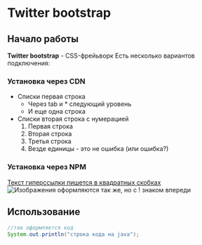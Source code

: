 # Twitter bootstrap

## Начало работы
**Twitter bootstrap** - CSS-фрейьворк
Есть несколько вариантов подключения:

### Установка через CDN
* Списки первая строка
    * Через tab и * следующий уровень
    * И еще одна строка
* Списки вторая строка с нумерацией
    1. Первая строка
    1. Вторая строка
    1. Третья строка
    1. Везде единицы - это не ошибка (или ошибка?)

### Установка через NPM
[Текст гиперссылки пишется в квадратных скобках](https://www.netology.ru)
![Изображения оформляются так же, но с ! знаком впереди](https://icdn.lenta.ru/images/2021/10/25/12/20211025122334843/detail_6225d4743aa0b0ded0e724f36424aced.jpeg)

## Использование
```java
//так оформляется код
System.out.println("строка кода на java");
```
